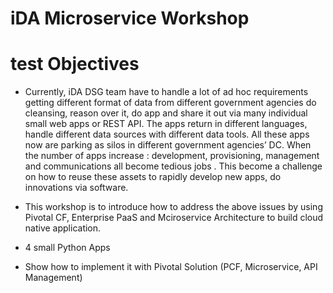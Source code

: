 # iDA Microservice Workshop
test
Objectives
=============

* Currently, iDA DSG team have to handle a lot of ad hoc requirements getting different format of data from different government agencies do cleansing, reason over it, do app and share it out via many individual small web apps or REST API. The apps return in different languages, handle different data sources with different data tools.  All these apps now are parking as silos in different government agencies’ DC.  When the number of apps increase : development, provisioning, management and communications all become tedious jobs . This become a challenge on how to reuse these assets to rapidly develop new apps, do innovations via software.

* This workshop is to introduce how to address the above issues by using Pivotal CF, Enterprise PaaS and Mciroservice Architecture to build cloud native application. 


* 4 small Python Apps 

* Show how to implement it with Pivotal Solution (PCF, Microservice, API Management)
